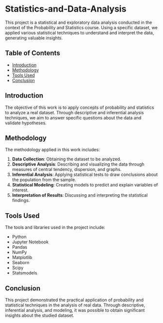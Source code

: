 
# Statistics-and-Data-Analysis

This project is a statistical and exploratory data analysis conducted in the context of the Probability and Statistics course. Using a specific dataset, we applied various statistical techniques to understand and interpret the data, generating valuable insights.

## Table of Contents

- [Introduction](#introduction)
- [Methodology](#methodology)
- [Tools Used](#tools-used)
- [Conclusion](#conclusion)

## Introduction

The objective of this work is to apply concepts of probability and statistics to analyze a real dataset. Through descriptive and inferential analysis techniques, we aim to answer specific questions about the data and validate hypotheses.

## Methodology

The methodology applied in this work includes:

1. **Data Collection**: Obtaining the dataset to be analyzed.
2. **Descriptive Analysis**: Describing and visualizing the data through measures of central tendency, dispersion, and graphs.
3. **Inferential Analysis**: Applying statistical tests to draw conclusions about the population from the sample.
4. **Statistical Modeling**: Creating models to predict and explain variables of interest.
5. **Interpretation of Results**: Discussing and interpreting the statistical findings.

## Tools Used

The tools and libraries used in the project include:

- Python
- Jupyter Notebook
- Pandas
- NumPy
- Matplotlib
- Seaborn
- Scipy
- Statsmodels

## Conclusion

This project demonstrated the practical application of probability and statistical techniques in the analysis of real data. Through descriptive, inferential analysis, and modeling, it was possible to obtain significant insights about the studied dataset.

